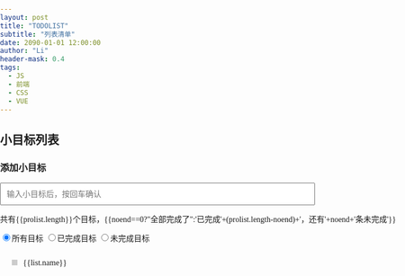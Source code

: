 ```yaml
---
layout: post
title: "TODOLIST"
subtitle: "列表清单"
date: 2090-01-01 12:00:00
author: "Li"
header-mask: 0.4
tags:
  - JS
  - 前端
  - CSS
  - VUE
---
```



<style>
        body{font-family: "微软雅黑";font-size: 14px;}
        input{font-size: 14px;}
        body,ul,div,html{padding: 0;margin: 0;}
        .hidden{display: none;}
        .main{width: 800px;margin: 0 auto;}
        li{list-style-type: none;line-height: 40px;position: relative;border: 1px solid transparent;padding: 0 20px;}
        li .status-span{display: block;width: 10px;height: 10px;background: #ccc;margin: 14px 10px 0 0 ;float: left;}
        li .status-span.status-end{
            background: #09f;
        }
        li .close{position: absolute;color: #f00;font-size: 20px;line-height: 40px;height: 40px;right: 20px;cursor: pointer;display: none;top: 0;}
        li:hover{border: 1px solid #09f;}
        li:hover .close{display: block;}
        li div{display: block;}
        li.eidting div{display: none;}
        li .text2{height: 40px;padding-left: 10px;box-sizing: border-box;margin-left: 10px;width: 80%;display: none;}
        li.eidting .text2{display: block;}
        li .text-keyword{height: 40px;padding-left: 10px;box-sizing: border-box;margin-left: 10px;width: 80%;display: none;}
        .text-keyword{box-sizing: border-box;width: 70%;height: 40px;padding-left: 10px;outline: none;}
</style>
<div id="app" class="main">
    <h2>小目标列表</h2>
    <div class="list">
        <h3>添加小目标</h3>
        <input type="text" class="text-keyword" placeholder="输入小目标后，按回车确认" @keyup.13='addList' v-model="addText"/>
        <!--如果noend等于0，就是全部完成了就显示‘全部完成了’，如果没有就是显示已完成多少条（prolist.length-noend）和未完成多少条（noend）-->
        <p>共有{{prolist.length}}个目标，{{noend==0?"全部完成了":'已完成'+(prolist.length-noend)+'，还有'+noend+'条未完成'}}</p>
        <p>
            <input type="radio" name="chooseType" id="1" checked="true" @click='chooseList(1)'/><label for="1">所有目标</label>
            <input type="radio" name="chooseType" id="2" @click='chooseList(2)'/><label for="2">已完成目标</label>
            <input type="radio" name="chooseType" id="3" @click='chooseList(3)'/><label for="3">未完成目标</label>
        </p>
    </div>
    <ul>
        <li class="li1" v-for="(list,index) in newList" :class="{'eidting':curIndex===index}">
            <div>
                <span class="status-span" @click="changeType(index)" :class="{'status-end':list.status}"></span>
                <span @dblclick="curIndex=index">{{list.name}}</span>
                <span class="close" @click='delectList(list)'>X</span>
            </div>
            <input type="text" class="text2" v-model='list.name' @keyup.esc='cancelEdit(list)' @blur='edited' @focus='editBefore(list.name)' @keyup.enter='edited' v-focus/>
        </li>
    </ul>
</div>
<script type="text/javascript" src="https://unpkg.com/vue"></script>
<script type="text/javascript">
    new Vue({
        el: "#app",
        data: {
            addText:'',
            //name-名称,status-完成状态
            prolist:[            
            ],
            newList:[],
            curIndex:'',
            beforeEditText:"",
            curType:0
        },
        computed:{
            noend:function(){
                return this.prolist.filter(function(item){
                    return !item.status
                }).length;
            }
        },
        methods:{
            addList(){
                this.prolist.push({
                    name:this.addText,
                    status:false
                });
                this.addText="";
            },
            chooseList(type){
                this.curType=type;
                switch(type){
                    case 1:this.newList=this.prolist;break;
                    case 2:this.newList=this.prolist.filter(function(item){return item.status});break;
                    case 3:this.newList=this.prolist.filter(function(item){return !item.status});break;
                }
            },
            changeType(index){
                this.newList[index].status=!this.newList[index].status;
                this.chooseList(this.curType);
            },
            delectList(list){
                var index=this.prolist.indexOf(list);
                this.prolist.splice(index,1);
                this.chooseList(this.curType);
            },
            editBefore(name){
                this.beforeEditText=name;
            },
            //修改完成后
            edited(){
                this.curIndex="";
            },
            cancelEdit(val){
                val.name=this.beforeEditText;
                this.curIndex="";
            }
        },
        mounted(){
            this.newList=this.prolist;
        },
        directives:{
            "focus":{
                update(el){
                    el.focus();
                }
            }
        }
    });
</script>

